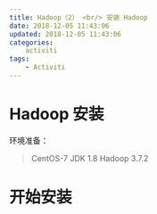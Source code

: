 ```yaml
---
title: Hadoop（2） <br/> 安装 Hadoop
date: 2018-12-05 11:43:06
updated: 2018-12-05 11:43:06
categories:
    activiti
tags:
    - Activiti
---
```


# Hadoop 安装 

环境准备：
> CentOS-7
> JDK 1.8
> Hadoop 3.7.2

<!-- more -->

# 开始安装